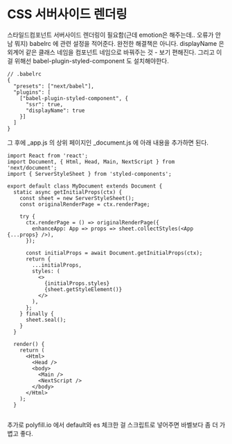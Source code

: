 # CSS 서버사이드 렌더링
스타일드컴포넌트 서버사이드 렌더링이 필요함(근데 emotion은 해주는데.. 오류가 안남 뭐지)
babelrc 에 관련 설정을 적어준다. 완전한 해결책은 아니다.
displayName 은 외계어 같은 클래스 네임을 컴포넌트 네임으로 바꿔주는 것 - 보기 편해진다.
그리고 이걸 위해선 babel-plugin-styled-component 도 설치해야한다.
```
// .babelrc
{
  "presets": ["next/babel"],
  "plugins": [
    ["babel-plugin-styled-component", {
      "ssr": true,
      "displayName": true
    }]
  ]
}
```
그 후에 _app.js 의 상위 페이지인 _document.js 에 아래 내용을 추가하면 된다.
```
import React from 'react';
import Document, { Html, Head, Main, NextScript } from 'next/document';
import { ServerStyleSheet } from 'styled-components';

export default class MyDocument extends Document {
  static async getInitialProps(ctx) {
    const sheet = new ServerStyleSheet();
    const originalRenderPage = ctx.renderPage;

    try {
      ctx.renderPage = () => originalRenderPage({
        enhanceApp: App => props => sheet.collectStyles(<App {...props} />),
      });

      const initialProps = await Document.getInitialProps(ctx);
      return {
        ...initialProps,
        styles: (
          <>
            {initialProps.styles}
            {sheet.getStyleElement()}
          </>
        ),
      };
    } finally {
      sheet.seal();
    }
  }

  render() {
    return (
      <Html>
        <Head />
        <body>
          <Main />
          <NextScript />
        </body>
      </Html>
    );
  }


```
추가로 polyfill.io 에서 
default와 es 체크한 걸 스크립트로 넣어주면 바벨보다 좀 더 가볍고 좋다.
<script src="https://polyfill.io/v3/polyfill.min.js?features=default%2Ces2015%2Ces2016%2Ces2017%2Ces2018%2Ces2019%2Ces2020%2Ces2021%2Ces2022" />
이건 body start 태그와 Main 컴포넌트 사이에 넣어주면 된다.

# get static path
는 다이나믹 라우팅일때 사용한다.
다이나믹라우팅일때 겟 스테틱 프롭스를 사용하면 무조건 같이 사용해야한다.
이때 다이나믹 페이지는 미리 뭘 만들어야할지 모른다.

export async function getStaticPaths() {
  return {
    paths: [
      { params: { id: '1' } },
      { params: { id: '2' } },
      { params: { id: '3' } }, 
    ],
    fallback: true,
  }
}
// id가 1, 2, 3인 post/1~3 을 미리 만들어주고 4번부턴 에러난다.
// 그렇다면 axios같이 비동기 이용하여 미리 만들어야 할 모든 페이지를 다 불러와서 paths값에 넣어준다.
// 사실 말도 안된다. 이렇게 할거면 그냥 getSSP 쓰자.
// 개인 블로그 같은 곳에서는 유용할지도/?
// ----
// fallback을 트루로하면 저기 적혀있지 않은게 있어도 에러가 안뜬다.
// 대신 서버사이드 렌더링이 안되는데 이걸 아래 코드로 클라이언트 랜더링을 할수 있게 잠깐 기다려주는 코드가 있다.
if (router.isFallback) {
  return <div>loading...</div>
}



```
export const getStaticProps = wrapper.getServerSideProps(async (context) => {
  const cookie = context.req ? context.req.headers.cookie : '';
  axios.defaults.headers.Cookie = '';
  if (context.req && cookie) {
    axios.defaults.headers.Cookie = cookie;
  }
  context.store.dispatch({
    type: LOAD_USER_POSTS_REQUEST,
    data: context.params.id,
  });
  context.store.dispatch({
    type: LOAD_MY_INFO_REQUEST,
  });
  context.store.dispatch({
    type: LOAD_USER_REQUEST,
    data: context.params.id,
  });
  context.store.dispatch(END);
  await context.store.sagaTask.toPromise();
  console.log('getState', context.store.getState().post.mainPosts);
  return { props: {} };
});

# date lib
moment에서 넘어가는 이유
date-fns - 불변성
dayjs - 데이터 용량

# npm run build in front
ci/cd
ㅂㅗ통 코드를 바꾸면 깃헙에 푸쉬를 하고 거기다 ci/cd 도구가 있는데 코드 테스트나 빌드 같은 것도 해준다.
중간에 에러 있으면 배포 실패했다고 알림을 보낸다.
ci/cd툴을 깃헙에 연결해두고 빌드 다 통과하면 중간에 아마존에 보내준다.
젠킨스, 트레디스ci, ?

# 파일 용량
빌드 했을때 페이지당 용량이 1메가 이하면 괜찮은데 넘어가면 코드 스플릿팅 적용 해야한다
리액트.레이지 서스펜스
람다는 서버사이드(겟 서버사이드)
검정 동그라이미는 스테틱 프롭스

# AWS 배포
- AWS는 99.99% 가동률을 보장

## 로그인
## console.aws.amazon.com
## 지역 - 서울

EC2 들어간다
인스턴스 시작 - 인스턴스 시작

애플리케이션 및 OS이미지에서 우분투 선택
인스턴스 유형에서 성능 선택
네트워크 설정 보완 그룹 생성
HTTP HTTPs 허용

새 키페어 생성
이름 적고 다운로드
잘 가지고 있어야한다.

인스턴스 시작만 있음 ㄱㄱ

이름 바꿔주소 인스턴스 상태 실행중 되면 

작업 누르고 기존 인스턴스를 기반으로 시작
난 없어서 작업 누르고 이미지 및 템플릿 누른 후 더 많은 뭐시기 함
그리고 이름 바꿔줌

# 깃헙
뉴 레포지토리
주소가 생긴다. - https://github.com/rae-han/react-next-nodebird
prepare 폴더에서 git init
git remote add origin https://github.com/rae-han/react-next-nodebird

git add .
git commit -m ""
위 두개를 합친게
git commit -am "create: prepare for aws"

git push origin main

# 소스코드 git 에 올린 이유
aws에 소스 코드를 보낼건데 aws에서 제공하는 툴로 ftp처럼 보낼수도 있고
깃을 통해서 소스코드 레포지토리를 통해서 다운을
보통은 후자로 하는 경우가 많다.

aws ec2로 돌아와서 인스턴스를 선택하고 연결을 누른다.

ssh 클라이언트 탭에 맨 아래 명령어를 복사한다.
키가 있는 곳(prepare 폴더(front, back의 상위 폴더))에서 명령어를 입력하고 yes를 입력한다.
그럼 우분투가 뜬다.

거기서 git clone 깃주소 를 한다.

# unutu에 노드 설치해야 한다.
ssh -i "react-nodebird.pem" ubuntu@ec2-3-37-86-6.ap-northeast-2.compute.amazonaws.com

리눅스 명령어
// 위에 3개는 혹시 모를 에러를 대비하기 위해 마지막 두개는 필수.
sudo apt-get update
sudo apt-get install -y build-essential
sudo apt-get install curl
curl -sL https://deb.nodesource.com/setup_10.x | sudo -E bash --
curl -sL https://deb.nodesource.com/setup_16.x | sudo -E bash --
sudo apt-get install -y nodejs

그 후 front 폴더 가서 npm i

# back 은 서버를 따로 띄워야해서 따로 해준다.
// front 와 주소가 미묘하게 다르다 
ssh -i "react-nodebird.pem" ubuntu@ec2-3-39-23-26.ap-northeast-2.compute.amazonaws.com

똑같이 해준다.
git clone https://github.com/rae-han/react-next-nodebird
sudo apt-get update
sudo apt-get install -y build-essential
sudo apt-get install curl
curl -sL https://deb.nodesource.com/setup_16.x | sudo -E bash --
sudo apt-get install -y nodejs

그리고 back폴더에서 npm i

#
ec2에 IPv4 퍼블릭 IP가 만든 서버의 주소다
처음에 ec2에서 ssh https http 허용을 해줬는데 ssh허용을 해줬기에 위 작업을 할수 있는 것이다.

#
다시 프론트로 가서 npm run build 를 해준다.

ci/cd 귀찮다 젠킨스

스케일링 할때 명령어 다 적기 귀찮다 => 도커

# 서버에 mysql 설치
sudo apt-get install -y mysql-server - 8q버전

ALTER USER 'root'@'localhost' IDENTIFIED WITH mysql_native_password by 'fogkswjd';

sudo su = root 계정으로 전환

mysql_secure_installation // 반드시 이거 하기 전에 sudo su

위에서 적은 비밀번호 입력하고
y
0 (실제는 2?)

mysql -uroot -p
비밀번호 설정한대로 됐는지 확인

나중에 비밀번호 한 번 더 바꿔줘야 한다.

#

package.json에
"start": "node app.js" 추가한다.
그 후 다시 서버에서 npm start 해준다.

sqlMessage: "Access denied for user 'root'@'localhost' (using password: YES)",

.env 가 안올라갔기 때문에 만들어줘야 한다.
vim .env
a나 i를 누르면 글자 입력 가능
a누르면 아래가 insert로 바뀐다.

다 입력하고 esc누르고
:wq ( 저장 후 종료 )

cat .env 로 파일 확인

root에서( sudo mysql_secure_installation 를 실행한 이후 해야할 것들 )
mysql -uroot -p
ALTER USER 'root'@'localhost' IDENTIFIED WITH mysql_native_password BY 'fogkswjd';

npx sequelize db:create

ALTER USER 'root'@'localhost' IDENTIFIED WITH mysql_native_password BY 'fogkswjd';
FLUSH PRIVILEGES;

# back
app.js 포트번호 3065로는 외부에서 접근이 안된다
80은 허용돼 있으니까 80으로 바꿔주자.

# pm2
foreground process
터미널 끄면 같이 꺼짐
background process
터미널 꺼도 안 꺼짐

sudo node app $ <- 달러 붙이면 백그라운드 실행 가능

npm i pm2
"start": "sudo node app.js",
"start": "pm2 start app.js",

sudo npm start // 80번 포트라 sudo 붙여야한다.

pm2 monit 하면 pm2가 안깔려 있어서 안된다.

npx pm2 monit

npx pm2 kill 
// 다 끄기 아까 sudo 안붙여 줫다면 다시 켜야한다
// 왜냐면 80번 포트는 우분투로 접근 못하고 루트로만 해야한다

sudo npm start && npx pm2 monit // 안된다?

sudo npx pm2 kill
sudo npm start // npm i -g pm2
pm2 start app.js -f
sudo pm2 start app.js -f

pm2 명령어
logs 
logs --error
kill 종료
start 파일.js
reload all 전체 재 실행
list

npx pm2 start npm -- start

sudo NODE_ENV=production pm2 start next -- start -p 80











